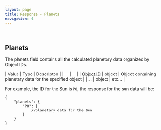 ```yaml
---
layout: page
title: Response - Planets
navigation: 6
---
```


<style>
	.inner a {
		color: royalblue;
		font-weight: bold;
	}
	.inner code {
		font-size: 100%;
	}
	.navigation li {
		padding: 0.3vh;
	}
	.sidebar .sidebar-main {
	    height: calc(100% - 50px);
	    overflow-y: scroll;
	}
</style>

<br>

## Planets

The planets field contains all the calculated planetary data organized by Object IDs.

| Value | Type | Descripton |
|---|---|
| [Object ID](astrologico/res_data.html) | object | Object containing planetary data for the specified object |
| ... | object | etc... |

For example, the ID for the Sun is `P0`, the response for the sun data will be:

```
{
	"planets": {
		"P0": {
			//planetary data for the Sun
		}
	}
}
```

<br><br><br>
